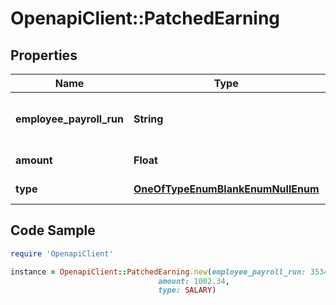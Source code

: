 # OpenapiClient::PatchedEarning

## Properties

Name | Type | Description | Notes
------------ | ------------- | ------------- | -------------
**employee_payroll_run** | **String** | The earning&#39;s employee payroll run. | [optional] 
**amount** | **Float** | The amount earned. | [optional] 
**type** | [**OneOfTypeEnumBlankEnumNullEnum**](OneOfTypeEnumBlankEnumNullEnum.md) | The type of earning. | [optional] 

## Code Sample

```ruby
require 'OpenapiClient'

instance = OpenapiClient::PatchedEarning.new(employee_payroll_run: 35347df1-95e7-46e2-93cc-66f1191edca5,
                                 amount: 1002.34,
                                 type: SALARY)
```


